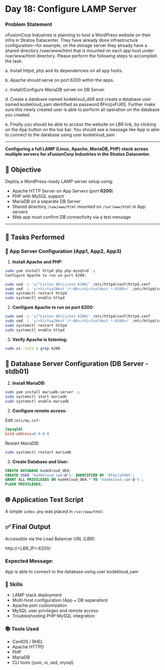 # Day 18: Configure LAMP Server

### Problem Statement

xFusionCorp Industries is planning to host a WordPress website on their infra in Stratos Datacenter. They have already done infrastructure configuration—for example, on the storage server they already have a shared directory /vaw/www/html that is mounted on each app host under /var/www/html directory. Please perform the following steps to accomplish the task:

a. Install httpd, php and its dependencies on all app hosts.

b. Apache should serve on port 6200 within the apps.

c. Install/Configure MariaDB server on DB Server.

d. Create a database named kodekloud_db9 and create a database user named kodekloud_sam identified as password 8FmzjvFU6S. Further make sure this newly created user is able to perform all operation on the database you created.

e. Finally you should be able to access the website on LBR link, by clicking on the App button on the top bar. You should see a message like App is able to connect to the database using user kodekloud_sam

---

**Configuring a full **LAMP (Linux, Apache, MariaDB, PHP)** stack across multiple servers for xFusionCorp Industries in the Stratos Datacenter.**

## 📌 Objective

Deploy a WordPress-ready LAMP server setup using:

- Apache HTTP Server on App Servers (port **6200**)
- PHP with MySQL support
- MariaDB on a separate DB Server
- Shared directory `/vaw/www/html` mounted on `/var/www/html` in App servers
- Web app must confirm DB connectivity via a test message

---

## 🧩 Tasks Performed

### 🔹 App Server Configuration (App1, App2, App3)

1. **Install Apache and PHP:**

```bash
sudo yum install httpd php php-mysqlnd -y
Configure Apache to run on port 6200:

sudo sed -i 's/^Listen 80/Listen 6200/' /etc/httpd/conf/httpd.conf
sudo sed -i 's/<VirtualHost \*:80>/<VirtualHost *:6200>/' /etc/httpd/conf/httpd.conf
sudo systemctl restart httpd
sudo systemctl enable httpd
```
2. **Configure Apache to run on port 6200:**
```bash
sudo sed -i 's/^Listen 80/Listen 6200/' /etc/httpd/conf/httpd.conf
sudo sed -i 's/<VirtualHost \*:80>/<VirtualHost *:6200>/' /etc/httpd/conf/httpd.conf
sudo systemctl restart httpd
sudo systemctl enable httpd
```

3. **Verify Apache is listening:**
```bash
sudo ss -tuln | grep 6200
```
## 🔹 Database Server Configuration (DB Server - stdb01)

1. **Install MariaDB:**
```bash
sudo yum install mariadb-server -y
sudo systemctl start mariadb
sudo systemctl enable mariadb
```

2. **Configure remote access:**

Edit `/etc/my.cnf:`

```ini
[mysqld]
bind-address=0.0.0.0
```

Restart MariaDB:
```bash
sudo systemctl restart mariadb
```

3. **Create Database and User:**
```sql
CREATE DATABASE kodekloud_db9;
CREATE USER 'kodekloud_sam'@'%' IDENTIFIED BY '8FmzjvFU6S';
GRANT ALL PRIVILEGES ON kodekloud_db9.* TO 'kodekloud_sam'@'%';
FLUSH PRIVILEGES;
```
## 🌐 Application Test Script

A simple `index.php` was placed in `/var/www/html`:

<?php
$dbname = 'kodekloud_db9';
$dbuser = 'kodekloud_sam';
$dbpass = '8FmzjvFU6S';
$dbhost = 'stdb01';

$link = mysqli_connect($dbhost, $dbuser, $dbpass) or die("Unable to Connect to '$dbhost'");
echo "App is able to connect to the database using user $dbuser";
?>

## ✅ Final Output

Accessible via the Load Balancer URL (LBR):

http://<LBR_IP>:6200/


### Expected Message:

App is able to connect to the database using user kodekloud_sam

### 🚀 Skills

- LAMP stack deployment
- Multi-host configuration (App + DB separation)
- Apache port customization
- MySQL user privileges and remote access
- Troubleshooting PHP-MySQL integration

### 📚 Tools Used

- CentOS / RHEL
- Apache HTTPD
- PHP
- MariaDB
- CLI tools (yum, vi, sed, mysql)

##
